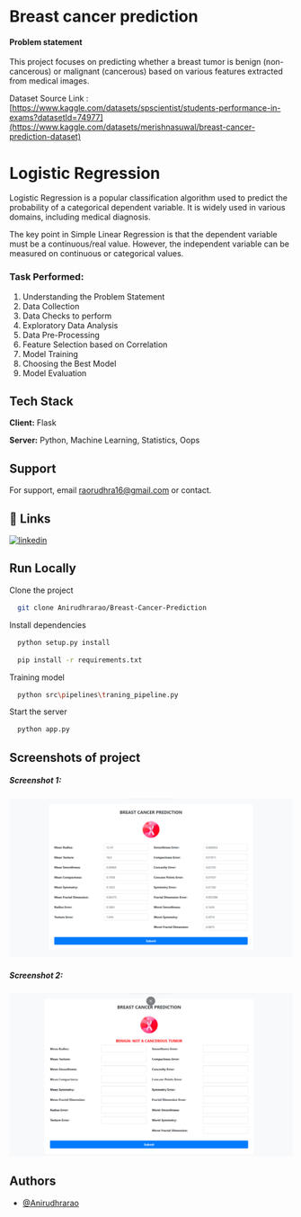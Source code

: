 # Breast cancer prediction

#### Problem statement
This project focuses on predicting whether a breast tumor is benign (non-cancerous) or malignant (cancerous) based on various features extracted from medical images.

Dataset Source Link :
[https://www.kaggle.com/datasets/spscientist/students-performance-in-exams?datasetId=74977](https://www.kaggle.com/datasets/merishnasuwal/breast-cancer-prediction-dataset)


# Logistic Regression
Logistic Regression is a popular classification algorithm used to predict the probability of a categorical dependent variable. It is widely used in various domains, including medical diagnosis.

The key point in Simple Linear Regression is that the dependent variable must be a continuous/real value. However, the independent variable can be measured on continuous or categorical values.
### Task Performed:
1. Understanding the Problem Statement
2. Data Collection
3. Data Checks to perform
4. Exploratory Data Analysis
5. Data Pre-Processing
6. Feature Selection based on Correlation
7. Model Training
8. Choosing the Best Model
9. Model Evaluation


## Tech Stack

**Client:** Flask

**Server:** Python, Machine Learning, Statistics, Oops


## Support

For support, email raorudhra16@gmail.com or contact.


## 🔗 Links
[![linkedin](https://img.shields.io/badge/linkedin-0A66C2?style=for-the-badge&logo=linkedin&logoColor=white)](https://www.linkedin.com/in/rao-anirudhra-aa013b240/)


## Run Locally

Clone the project

```bash
  git clone Anirudhrarao/Breast-Cancer-Prediction
```

Install dependencies

```bash
  python setup.py install
```

```bash
  pip install -r requirements.txt
```
Training model 

```bash
  python src\pipelines\traning_pipeline.py
```

Start the server

```bash
  python app.py
```


## Screenshots of project
##### Screenshot 1:
![App Screenshot](https://raw.githubusercontent.com/Anirudhrarao/Breast-Cancer-Predictor/main/screenshot/cancer1.png)
##### Screenshot 2:
![App Screenshot](https://raw.githubusercontent.com/Anirudhrarao/Breast-Cancer-Predictor/main/screenshot/cancer2.png)

## Authors

- [@Anirudhrarao](https://github.com/Anirudhrarao)

